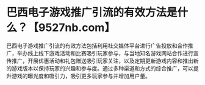 # 巴西电子游戏推广引流的有效方法是什么？【9527nb.com】

巴西电子游戏推广引流的有效方法包括利用社交媒体平台进行广告投放和合作推广，举办线上线下游戏活动和比赛吸引玩家参与，与当地知名游戏网站合作进行宣传推广，开展优惠活动和礼包赠送吸引玩家关注，以及定期更新游戏内容和推出新的游戏版本以保持玩家的兴趣和参与度。通过多种渠道和方式的综合推广，可以提升游戏的曝光度和吸引力，吸引更多玩家参与并增加用户量。